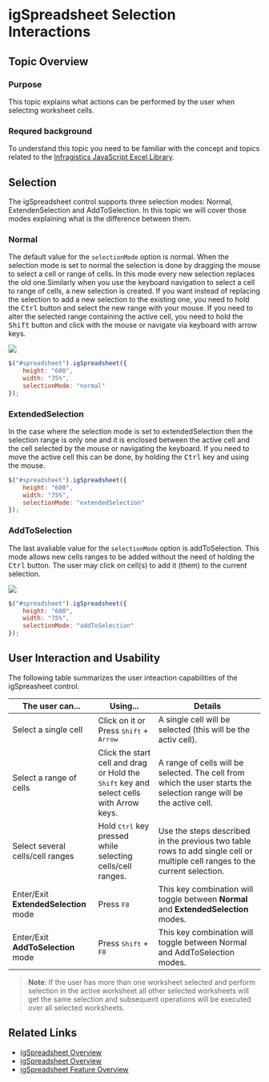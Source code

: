 ﻿<!--
|metadata|
{
    "fileName": "igspreadsheet-selection",
    "controlName": "igSpreadsheet",
    "tags": []
}
|metadata|
-->

# igSpreadsheet Selection Interactions

## Topic Overview
### Purpose
This topic explains what actions can be performed by the user when selecting worksheet cells.

### Requred background
To understand this topic you need to be familiar with the concept and topics related to the [Infragistics JavaScript Excel Library](javascript-excel-library.html).

## Selection

The igSpreadsheet control supports three selection modes: Normal, ExtendenSelection and AddToSelection. In this topic we will cover those modes explaining what is the difference between them.

### Normal

The default value for the `selectionMode` option is normal. When the selection mode is set to normal the selection is done by dragging the mouse to select a cell or range of cells. In this mode every new selection replaces the old one.Similarly when you use the keyboard navigation to select a cell to range of cells, a new selection is created. If you want instead of replacing the selection to add a new selection to the existing one, you need to hold the <kbd>Ctrl</kbd> button and select the new range with your mouse. If you need to alter the selected range containing the active cell, you need to hold the <kbd>Shift</kbd> button and click with the mouse or navigate via keyboard with arrow keys.

![](images/igSpreadsheet_Normal.png)

```js
$("#spreadsheet").igSpreadsheet({
    height: "600",
    width: "75%",
    selectionMode: "normal"
});
```

### ExtendedSelection

In the case where the selection mode is set to extendedSelection then the selection range is only one and it is enclosed between the active cell and the cell selected by the mouse or navigating the keyboard. If you need to move the active cell this can be done, by holding the <kbd>Ctrl</kbd> key and using the mouse.

```js
$("#spreadsheet").igSpreadsheet({
    height: "600",
    width: "75%",
    selectionMode: "extendedSelection"
});
```

### AddToSelection

The last avaliable value for the `selectionMode` option is addToSelection. This mode allows new cells ranges to be added without the need of holding the <kbd>Ctrl</kbd> button. The user may click on cell(s) to add it (them) to the current selection.

![](images/igSpreadsheet_addToSelection.png)

```js
$("#spreadsheet").igSpreadsheet({
    height: "600",
    width: "75%",
    selectionMode: "addToSelection"
});
```



## User Interaction and Usability

The following table summarizes the user inteaction capabilities of the igSpreasheet control.

The user can...| Using...|Details
---|---|---
Select a single cell| Click on it or Press <kbd>Shift</kbd> + <kbd>Arrow</kbd>| A single cell will be selected (this will be the activ cell).
Select a range of cells| Click the start cell and drag or Hold the <kbd>Shift</kbd> key and select cells with Arrow keys.| A range of cells will be selected. The cell from which the user starts the selection range will be the active cell.
Select several cells/cell ranges|Hold <kbd>Ctrl</kbd> key pressed while selecting cells/cell ranges. | Use the steps described in the previous two table rows to add single cell or multiple cell ranges to the current selection.
Enter/Exit **ExtendedSelection** mode | Press <kbd>F8</kbd> | This key combination will toggle between **Normal** and **ExtendedSelection** modes.
Enter/Exit **AddToSelection** mode | Press <kbd>Shift</kbd> + <kbd>F8</kbd> | This key combination will toggle between Normal and AddToSelection modes.

>**Note**: If the user has more than one worksheet selected and perform selection in the active worksheet all other selected worksheets will get the same selection and subsequent operations will be executed over all selected worksheets.

## Related Links
-   [igSpreadsheet Overview](igSpreadsheet-Overview.html)
-   [igSpreadsheet Overview](igSpreadsheet-Activation-and-Navigation-Interaction.html)
-   [igSpreadsheet Feature Overview](igSpreadsheet-Feature-Overview.html)


